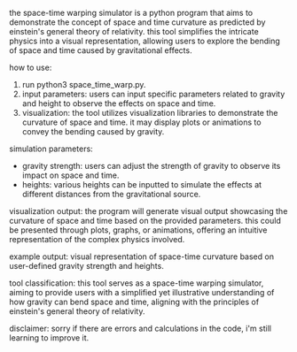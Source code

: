 the space-time warping simulator is a python program that aims to demonstrate the concept of space and time curvature as predicted by einstein's general theory of relativity. this tool simplifies the intricate physics into a visual representation, allowing users to explore the bending of space and time caused by gravitational effects.

how to use:
1. run python3 space_time_warp.py.
2. input parameters: users can input specific parameters related to gravity and height to observe the effects on space and time.
3. visualization: the tool utilizes visualization libraries to demonstrate the curvature of space and time. it may display plots or animations to convey the bending caused by gravity.

simulation parameters:
- gravity strength: users can adjust the strength of gravity to observe its impact on space and time.
- heights: various heights can be inputted to simulate the effects at different distances from the gravitational source.

visualization output:
the program will generate visual output showcasing the curvature of space and time based on the provided parameters. this could be presented through plots, graphs, or animations, offering an intuitive representation of the complex physics involved.

example output:
visual representation of space-time curvature based on user-defined gravity strength and heights.

tool classification:
this tool serves as a space-time warping simulator, aiming to provide users with a simplified yet illustrative understanding of how gravity can bend space and time, aligning with the principles of einstein's general theory of relativity.

disclaimer: sorry if there are errors and calculations in the code, i'm still learning to improve it.
